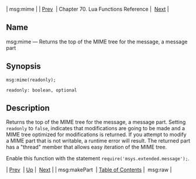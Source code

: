 | msg:mime |
| [Prev](lua.ref.msg_makePart)  | Chapter 70. Lua Functions Reference |  [Next](lua.ref.msg_raw) |

<a name="lua.ref.msg_mime"></a>
## Name

msg:mime — Returns the top of the MIME tree for the message, a message part

<a name="idp16889536"></a>
## Synopsis

`msg:mime(readonly);`

`readonly: boolean, optional`<a name="idp16892512"></a>
## Description

Returns the top of the MIME tree for the message, a message part. Setting `readonly` to `false`, indicates that modifications are going to be made and a MIME tree optimized for modifications is returned. If you attempt to modify a MIME part that is not writable, a runtime error will result. The returned part has a "thread" member that allows easy iteration of the MIME tree.

Enable this function with the statement `require('msys.extended.message');`.

| [Prev](lua.ref.msg_makePart)  | [Up](lua.function.details) |  [Next](lua.ref.msg_raw) |
| msg:makePart  | [Table of Contents](index) |  msg:raw |

